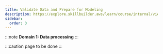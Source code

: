 ```yaml
---
title: Validate Data and Prepare for Modeling
description: https://explore.skillbuilder.aws/learn/course/internal/view/elearning/19563/aws-ml-engineer-associate-13-validate-data-and-prepare-for-modeling
sidebar:
  order: 3
---
```


:::note
**Domain 1: Data processing**
:::

:::caution
page to be done
:::
